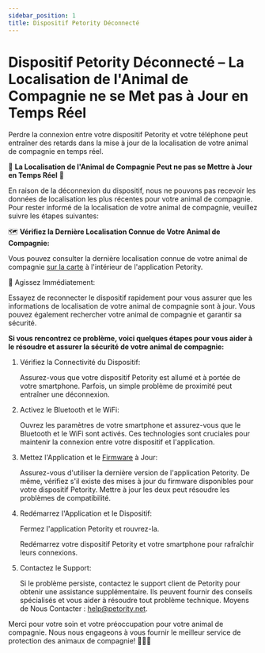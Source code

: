 ```yaml
---
sidebar_position: 1
title: Dispositif Petority Déconnecté
---
```


# Dispositif Petority Déconnecté – La Localisation de l'Animal de Compagnie ne se Met pas à Jour en Temps Réel
Perdre la connexion entre votre dispositif Petority et votre téléphone peut entraîner des retards dans la mise à jour de la localisation de votre animal de compagnie en temps réel.

🐾 **La Localisation de l'Animal de Compagnie Peut ne pas se Mettre à Jour en Temps Réel** 🐾

En raison de la déconnexion du dispositif, nous ne pouvons pas recevoir les données de localisation les plus récentes pour votre animal de compagnie. Pour rester informé de la localisation de votre animal de compagnie, veuillez suivre les étapes suivantes:

🗺️ **Vérifiez la Dernière Localisation Connue de Votre Animal de Compagnie:**

Vous pouvez consulter la dernière localisation connue de votre animal de compagnie [sur la carte](/docs/petority/features/live-tracking) à l'intérieur de l'application Petority.

🏃 Agissez Immédiatement:

Essayez de reconnecter le dispositif rapidement pour vous assurer que les informations de localisation de votre animal de compagnie sont à jour. Vous pouvez également rechercher votre animal de compagnie et garantir sa sécurité.

**Si vous rencontrez ce problème, voici quelques étapes pour vous aider à le résoudre et assurer la sécurité de votre animal de compagnie:**

1. Vérifiez la Connectivité du Dispositif:

	Assurez-vous que votre dispositif Petority est allumé et à portée de votre smartphone. Parfois, un simple problème de proximité peut entraîner une déconnexion.
2. Activez le Bluetooth et le WiFi:

	Ouvrez les paramètres de votre smartphone et assurez-vous que le Bluetooth et le WiFi sont activés. Ces technologies sont cruciales pour maintenir la connexion entre votre dispositif et l'application.
3. Mettez l'Application et le [Firmware](/docs/petority/devices/upgrade-firmware) à Jour:

	Assurez-vous d'utiliser la dernière version de l'application Petority. De même, vérifiez s'il existe des mises à jour du firmware disponibles pour votre dispositif Petority. Mettre à jour les deux peut résoudre les problèmes de compatibilité.
4. Redémarrez l'Application et le Dispositif:

	Fermez l'application Petority et rouvrez-la.

	Redémarrez votre dispositif Petority et votre smartphone pour rafraîchir leurs connexions.

5. Contactez le Support:

	Si le problème persiste, contactez le support client de Petority pour obtenir une assistance supplémentaire. Ils peuvent fournir des conseils spécialisés et vous aider à résoudre tout problème technique. Moyens de Nous Contacter : help@petority.net.

Merci pour votre soin et votre préoccupation pour votre animal de compagnie. Nous nous engageons à vous fournir le meilleur service de protection des animaux de compagnie! 🐶🐱🐾














